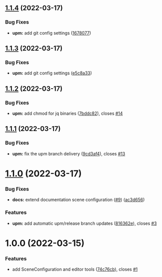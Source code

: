 ## [1.1.4](https://github.com/BeardedPlatypus/unity-multiple-scene-manager/compare/v1.1.3...v1.1.4) (2022-03-17)


### Bug Fixes

* **upm:** add git config settings ([1678077](https://github.com/BeardedPlatypus/unity-multiple-scene-manager/commit/167807719f58261bbd7d1495a13a6dd34cdc36ea))

## [1.1.3](https://github.com/BeardedPlatypus/unity-multiple-scene-manager/compare/v1.1.2...v1.1.3) (2022-03-17)


### Bug Fixes

* **upm:** add git config settings ([e5c8a33](https://github.com/BeardedPlatypus/unity-multiple-scene-manager/commit/e5c8a332714fc2721e7e06b7ee4d3a4fd0386b8c))

## [1.1.2](https://github.com/BeardedPlatypus/unity-multiple-scene-manager/compare/v1.1.1...v1.1.2) (2022-03-17)


### Bug Fixes

* **upm:** add chmod for jq binaries ([7bddc82](https://github.com/BeardedPlatypus/unity-multiple-scene-manager/commit/7bddc8232dc21ca6cd5535215104a01f327648e3)), closes [#14](https://github.com/BeardedPlatypus/unity-multiple-scene-manager/issues/14)

## [1.1.1](https://github.com/BeardedPlatypus/unity-multiple-scene-manager/compare/v1.1.0...v1.1.1) (2022-03-17)


### Bug Fixes

* **upm:** fix the upm branch delivery ([9cd3af4](https://github.com/BeardedPlatypus/unity-multiple-scene-manager/commit/9cd3af4cfecfa365a8349824a9614b09eefafd93)), closes [#13](https://github.com/BeardedPlatypus/unity-multiple-scene-manager/issues/13)

# [1.1.0](https://github.com/BeardedPlatypus/unity-multiple-scene-manager/compare/v1.0.0...v1.1.0) (2022-03-17)


### Bug Fixes

* **docs:** extend documentation scene configuration ([#9](https://github.com/BeardedPlatypus/unity-multiple-scene-manager/issues/9)) ([ac3d656](https://github.com/BeardedPlatypus/unity-multiple-scene-manager/commit/ac3d656cb9a170a61fca9ccb865597940ae978eb))


### Features

* **upm:** add automatic upm/release branch updates ([816362e](https://github.com/BeardedPlatypus/unity-multiple-scene-manager/commit/816362e39e8dc1c87939e8b88b67c06104b7e81a)), closes [#3](https://github.com/BeardedPlatypus/unity-multiple-scene-manager/issues/3)

# 1.0.0 (2022-03-15)


### Features

* add SceneConfiguration and editor tools ([74c76cb](https://github.com/BeardedPlatypus/unity-multiple-scene-manager/commit/74c76cb86754a9f596a684de192afc392824c834)), closes [#1](https://github.com/BeardedPlatypus/unity-multiple-scene-manager/issues/1)
